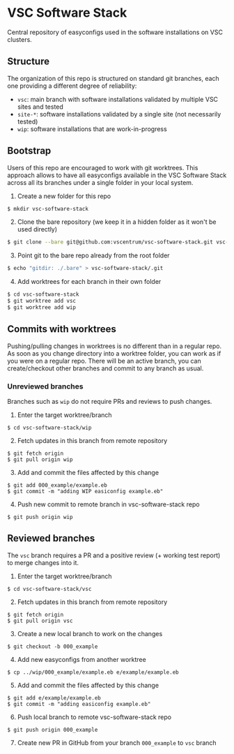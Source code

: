 # VSC Software Stack

Central repository of easyconfigs used in the software installations on VSC clusters.

## Structure

The organization of this repo is structured on standard git branches, each one
providing a different degree of reliability:

* `vsc`: main branch with software installations validated by multiple VSC
  sites and tested
* `site-*`: software installations validated by a single site (not necessarily
  tested)
* `wip`: software installations that are work-in-progress

## Bootstrap

Users of this repo are encouraged to work with git worktrees. This approach
allows to have all easyconfigs available in the VSC Software Stack across all
its branches under a single folder in your local system.

1. Create a new folder for this repo
```bash
$ mkdir vsc-software-stack
```

2. Clone the bare repository (we keep it in a hidden folder as it won't be used
   directly)
```bash
$ git clone --bare git@github.com:vscentrum/vsc-software-stack.git vsc-software-stack/.bare
```

3. Point git to the bare repo already from the root folder
```bash
$ echo "gitdir: ./.bare" > vsc-software-stack/.git
```

4. Add worktrees for each branch in their own folder
```bash
$ cd vsc-software-stack
$ git worktree add vsc
$ git worktree add wip
```

## Commits with worktrees

Pushing/pulling changes in worktrees is no different than in a regular repo. As
soon as you change directory into a worktree folder, you can work as if you
were on a regular repo. There will be an active branch, you can create/checkout
other branches and commit to any branch as usual.

### Unreviewed branches

Branches such as `wip` do not require PRs and reviews to push changes.

1. Enter the target worktree/branch
```
$ cd vsc-software-stack/wip
```
2. Fetch updates in this branch from remote repository
```
$ git fetch origin
$ git pull origin wip
```
3. Add and commit the files affected by this change
```
$ git add 000_example/example.eb
$ git commit -m "adding WIP easiconfig example.eb"
```
4. Push new commit to remote branch in vsc-software-stack repo
```
$ git push origin wip
```

## Reviewed branches

The `vsc` branch requires a PR and a positive review (+ working test report) to
merge changes into it.

1. Enter the target worktree/branch
```
$ cd vsc-software-stack/vsc
```
2. Fetch updates in this branch from remote repository
```
$ git fetch origin
$ git pull origin vsc
```
3. Create a new local branch to work on the changes
```
$ git checkout -b 000_example
```
4. Add new easyconfigs from another worktree
```
$ cp ../wip/000_example/example.eb e/example/example.eb
```
5. Add and commit the files affected by this change
```
$ git add e/example/example.eb
$ git commit -m "adding easiconfig example.eb"
```
6. Push local branch to remote vsc-software-stack repo
```
$ git push origin 000_example
```
7. Create new PR in GitHub from your branch `000_example` to `vsc` branch 
